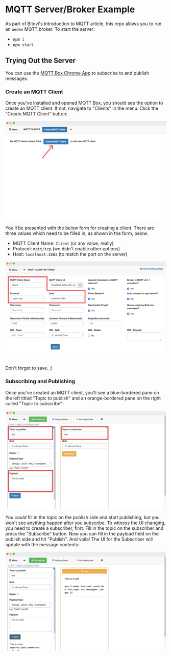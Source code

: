# MQTT Server/Broker Example

As part of Bitovi's Introduction to MQTT article, this repo allows you to run an `aedes` MQTT broker.  To start the server:

- `npm i`
- `npm start`

## Trying Out the Server

You can use the [MQTT Box Chrome App](https://chrome.google.com/webstore/detail/mqttbox/kaajoficamnjijhkeomgfljpicifbkaf/related) to subscribe to and publish messages.

### Create an MQTT Client

Once you've installed and opened MQTT Box, you should see the option to create an MQTT client. If not, navigate to "Clients" in the menu.  Click the "Create MQTT Client" button:

![MQTT Box Clients Page](./img/create-mqtt-client.png)

You'll be presented with the below form for creating a client.  There are three values which need to be filled in, as shown in the form, below.

- MQTT Client Name: `Client` (or any value, really)
- Protocol: `mqtt/tcp` (we didn't enable other options)
- Host: `localhost:1883` (to match the port on the server)

![Creating an MQTT Client in MQTT Box](./img/connecting-to-mqtt-broker.png)

Don't forget to save. ;)

### Subscribing and Publishing

Once you've created an MQTT client, you'll see a blue-bordered pane on the left titled "Topic to publish" and an orange-bordered pane on the right called "Topic to subscribe":

![Ready to Publish/Subscribe with MQTT Box](./img/filling-in-publish-subscribe.png)

You *could* fill in the topic on the publish side and start publishing, but you won't see anything happen after you subscribe. To witness the UI changing, you need to create a subscriber, first.  Fill in the topic on the subscriber and press the "Subscribe" button. Now you can fill in the payload field on the publish side and hit "Publish".  And voila! The UI for the Subscriber will update with the message contents:

![Successful Pub/Sub with MQTT Box](./img/success.png)
